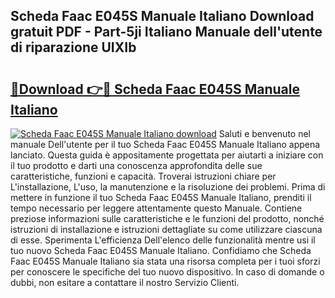 ## Scheda Faac E045S Manuale Italiano Download gratuit PDF - Part-5ji Italiano Manuale dell'utente di riparazione UIXIb

# <h2><a href="http://dfd76b.blite.top/?on=Scheda+Faac+E045S+Manuale+Italiano">🔗Download 👉🔴 Scheda Faac E045S Manuale Italiano</a></h2>

[![Scheda Faac E045S Manuale Italiano download](https://i.imgur.com/lujVjoI.png)](http://dfd76b.blite.top/?on=Scheda+Faac+E045S+Manuale+Italiano)
Saluti e benvenuto nel manuale Dell'utente per il tuo Scheda Faac E045S Manuale Italiano appena lanciato. Questa guida è appositamente progettata per aiutarti a iniziare con il tuo prodotto e darti una conoscenza approfondita delle sue caratteristiche, funzioni e capacità. Troverai istruzioni chiare per L'installazione, L'uso, la manutenzione e la risoluzione dei problemi. Prima di mettere in funzione il tuo Scheda Faac E045S Manuale Italiano, prenditi il tempo necessario per leggere attentamente questo Manuale. Contiene preziose informazioni sulle caratteristiche e le funzioni del prodotto, nonché istruzioni di installazione e istruzioni dettagliate su come utilizzare ciascuna di esse. Sperimenta L'efficienza Dell'elenco delle funzionalità mentre usi il tuo nuovo Scheda Faac E045S Manuale Italiano. Confidiamo che Scheda Faac E045S Manuale Italiano sia stata una risorsa completa per i tuoi sforzi per conoscere le specifiche del tuo nuovo dispositivo. In caso di domande o dubbi, non esitare a contattare il nostro Servizio Clienti.
